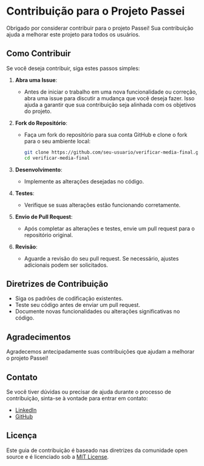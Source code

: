 # Contribuição para o Projeto Passei

Obrigado por considerar contribuir para o projeto Passei! Sua contribuição ajuda a melhorar este projeto para todos os usuários.

## Como Contribuir

Se você deseja contribuir, siga estes passos simples:

1. **Abra uma Issue**:
   - Antes de iniciar o trabalho em uma nova funcionalidade ou correção, abra uma issue para discutir a mudança que você deseja fazer. Isso ajuda a garantir que sua contribuição seja alinhada com os objetivos do projeto.

2. **Fork do Repositório**:
   - Faça um fork do repositório para sua conta GitHub e clone o fork para o seu ambiente local:

     ```bash
     git clone https://github.com/seu-usuario/verificar-media-final.git
     cd verificar-media-final
     ```

3. **Desenvolvimento**:
   - Implemente as alterações desejadas no código.

4. **Testes**:
   - Verifique se suas alterações estão funcionando corretamente.

5. **Envio de Pull Request**:
   - Após completar as alterações e testes, envie um pull request para o repositório original.

6. **Revisão**:
   - Aguarde a revisão do seu pull request. Se necessário, ajustes adicionais podem ser solicitados.

## Diretrizes de Contribuição

- Siga os padrões de codificação existentes.
- Teste seu código antes de enviar um pull request.
- Documente novas funcionalidades ou alterações significativas no código.

## Agradecimentos

Agradecemos antecipadamente suas contribuições que ajudam a melhorar o projeto Passei!

## Contato

Se você tiver dúvidas ou precisar de ajuda durante o processo de contribuição, sinta-se à vontade para entrar em contato:

- [LinkedIn](https://www.linkedin.com/in/everaldo-martins-de-oliveira-214400b3)
- [GitHub](https://github.com/Everaldo-Martins)

## Licença

Este guia de contribuição é baseado nas diretrizes da comunidade open source e é licenciado sob a [MIT License](LICENSE).
